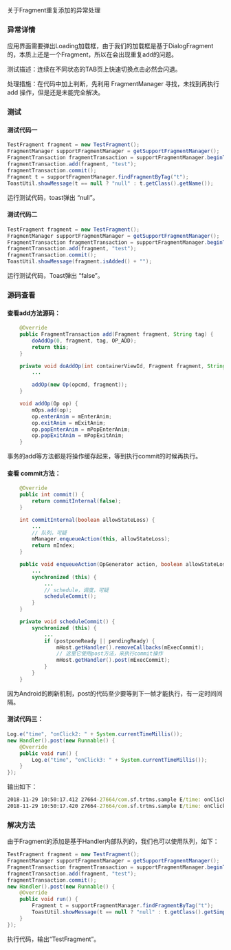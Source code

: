 关于Fragment重复添加的异常处理



### 异常详情

应用界面需要弹出Loading加载框，由于我们的加载框是基于DialogFragment的，本质上还是一个Fragment，所以在会出现重复add的问题。

测试描述：连续在不同状态的TAB页上快速切换点击必然会闪退。

处理措施：在代码中加上判断，先利用 FragmentManager  寻找，未找到再执行 add 操作，但是还是未能完全解决。



### 测试

#### 测试代码一

```java
TestFragment fragment = new TestFragment();
FragmentManager supportFragmentManager = getSupportFragmentManager();
FragmentTransaction fragmentTransaction = supportFragmentManager.beginTransaction();
fragmentTransaction.add(fragment, "test");
fragmentTransaction.commit();
Fragment t = supportFragmentManager.findFragmentByTag("t");
ToastUtil.showMessage(t == null ? "null" : t.getClass().getName());
```

运行测试代码，toast弹出 “null”。



#### 测试代码二

```java
TestFragment fragment = new TestFragment();
FragmentManager supportFragmentManager = getSupportFragmentManager();
FragmentTransaction fragmentTransaction = supportFragmentManager.beginTransaction();
fragmentTransaction.add(fragment, "test");
fragmentTransaction.commit();
ToastUtil.showMessage(fragment.isAdded() + "");
```

运行测试代码，Toast弹出 “false”。



### 源码查看

#### 查看add方法源码：

```java
    @Override
    public FragmentTransaction add(Fragment fragment, String tag) {
        doAddOp(0, fragment, tag, OP_ADD);
        return this;
    }

    private void doAddOp(int containerViewId, Fragment fragment, String tag, int opcmd) {
        ...

        addOp(new Op(opcmd, fragment));
    }

    void addOp(Op op) {
        mOps.add(op);
        op.enterAnim = mEnterAnim;
        op.exitAnim = mExitAnim;
        op.popEnterAnim = mPopEnterAnim;
        op.popExitAnim = mPopExitAnim;
    }
```

事务的add等方法都是将操作缓存起来，等到执行commit的时候再执行。

#### 查看 commit方法：

```java
    @Override
    public int commit() {
        return commitInternal(false);
    }

    int commitInternal(boolean allowStateLoss) {
        ...
        // 队列，可疑
        mManager.enqueueAction(this, allowStateLoss);
        return mIndex;
    }

    public void enqueueAction(OpGenerator action, boolean allowStateLoss) {
        ...
        synchronized (this) {
            ...
            // schedule，调度，可疑
            scheduleCommit();
        }
    }

    private void scheduleCommit() {
        synchronized (this) {
            ...
            if (postponeReady || pendingReady) {
                mHost.getHandler().removeCallbacks(mExecCommit);
                // 这里它使用post方法，来执行commit操作
                mHost.getHandler().post(mExecCommit);
            }
        }
    }
```

因为Android的刷新机制，post的代码至少要等到下一帧才能执行，有一定时间间隔。

#### 测试代码三：

```java
Log.e("time", "onClick2: " + System.currentTimeMillis());
new Handler().post(new Runnable() {
    @Override
    public void run() {
        Log.e("time", "onClick3: " + System.currentTimeMillis());
    }
});
```

输出如下：

```cmd
2018-11-29 10:50:17.412 27664-27664/com.sf.trtms.sample E/time: onClick2: 1543459817412
2018-11-29 10:50:17.420 27664-27664/com.sf.trtms.sample E/time: onClick3: 1543459817420
```

### 解决方法

由于Fragment的添加是基于Handler内部队列的，我们也可以使用队列，如下：

```java
TestFragment fragment = new TestFragment();
FragmentManager supportFragmentManager = getSupportFragmentManager();
FragmentTransaction fragmentTransaction = supportFragmentManager.beginTransaction();
fragmentTransaction.add(fragment, "test");
fragmentTransaction.commit();
new Handler().post(new Runnable() {
    @Override
    public void run() {
        Fragment t = supportFragmentManager.findFragmentByTag("t");
        ToastUtil.showMessage(t == null ? "null" : t.getClass().getSimpleName());
    }
});
```

执行代码，输出“TestFragment”。

